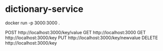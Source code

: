 # dictionary-service

docker run -p 3000:3000 .

POST http://localhost:3000/key/value
GET http://localhost:3000
GET http://localhost:3000/key
PUT http://localhost:3000/key/newvalue
DELETE http://localhost:3000/key
